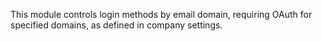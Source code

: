 This module controls login methods by email domain, requiring OAuth for
specified domains, as defined in company
settings.
